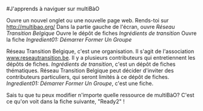 #J'apprends à naviguer sur multiBàO 

Ouvre un nouvel onglet ou une nouvelle page web.
Rends-toi sur http://multibao.org/
Dans la partie gauche de l'écran, ouvre *Réseau Transition Belgique*
Ouvre le dépôt de fiches *Ingrédients de transition*
Ouvre la fiche *Ingredient01: Démarrer Former Un Groupe*

Réseau Transition Belgique, c'est une organisation. Il s'agit de l'association www.reseautransition.be. Il y a plusieurs contributeurs qui entretiennent les dépôts de fiches.
*Ingrédients de transition*, c'est un dépôt de fiches thématiques. Réseau Transition Belgique peut décider d'inviter des contributeurs particuliers, qui seront limités à ce dépôt de fiches. 
*Ingredient01: Démarrer Former Un Groupe*, c'est une fiche.

Sais tu que tu peux modifier n'importe quelle ressource de multiBàO? C'est ce qu'on voit dans la fiche suivante, "Ready2" !
